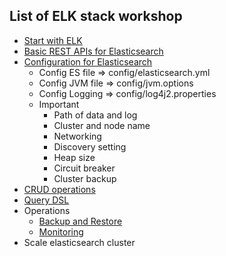 ## List of ELK stack workshop
* [Start with ELK](https://github.com/up1/course-imc-devops-5-days/blob/main/logging-with-elk/workshop/install.md)
* [Basic REST APIs for Elasticsearch](https://github.com/up1/course-imc-devops-5-days/blob/main/logging-with-elk/workshop/basic.md)
* [Configuration for Elasticsearch](https://www.elastic.co/guide/en/elasticsearch/reference/current/setup.html)
  * Config ES file => config/elasticsearch.yml
  * Config JVM file => config/jvm.options
  * Config Logging => config/log4j2.properties
  * Important
    * Path of data and log
    * Cluster and node name
    * Networking
    * Discovery setting
    * Heap size
    * Circuit breaker
    * Cluster backup
* [CRUD operations](https://github.com/up1/course-imc-devops-5-days/blob/main/logging-with-elk/workshop/crud.md)
* [Query DSL](https://github.com/up1/course-imc-devops-5-days/blob/main/logging-with-elk/workshop/search-dsl.md)
* Operations
  * [Backup and Restore](https://github.com/up1/course-imc-devops-5-days/blob/main/logging-with-elk/workshop/backup-and-restore.md)
  * [Monitoring](https://github.com/up1/course-imc-devops-5-days/blob/main/logging-with-elk/workshop/monitoring.md)
* Scale elasticsearch cluster
